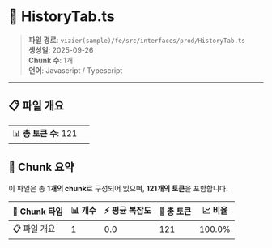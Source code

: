 # 📄 HistoryTab.ts

> **파일 경로**: `vizier(sample)/fe/src/interfaces/prod/HistoryTab.ts`  
> **생성일**: 2025-09-26  
> **Chunk 수**: 1개  
> **언어**: Javascript / Typescript
---


## 📋 파일 개요

| | |
|--|--|
| 📊 **총 토큰 수**: 121 |  |






## 🧩 Chunk 요약

이 파일은 총 **1개의 chunk**로 구성되어 있으며, **121개의 토큰**을 포함합니다.

| 🧩 Chunk 타입 | 📊 개수 | ⚡ 평균 복잡도 | 📝 총 토큰 | 📈 비율 |
|---------------|--------|-------------|----------|--------|
| 📋 파일 개요 | 1 | 0.0 | 121 | 100.0% |

